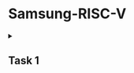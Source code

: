 # Samsung-RISC-V
<details>
<summary><h2> Task 1</h2> </summary>
<br>
  
## Theory
### Running and understanding the C-based code on RISC-V architecture.
![Screenshot 2025-01-07 064157](https://github.com/user-attachments/assets/b33dbf55-004a-404a-b6c4-7f4fe6cf3fae)
![Screenshot 2025-01-07 064236](https://github.com/user-attachments/assets/3c9337b5-f7b4-42c3-83f9-7b87d08f5c3f)
![Screenshot 2025-01-07 064116](https://github.com/user-attachments/assets/dce409c9-cc1a-41a4-8aba-c992a1bdea52)
![Screenshot 2025-01-07 064317](https://github.com/user-attachments/assets/293e2d23-5158-4f21-9b26-2f63084c05b7)
<details>
<summary><h2> Task 1</h2> </summary>
<br>
## Theory
### Compiled C code
### RISCV Object dump for optimization level -Ofast
![c code](https://github.com/user-attachments/assets/5715ca64-c1fa-4740-8a46-0a075028786e)
![riscv_Ofast](https://github.com/user-attachments/assets/1f2eefa6-37a3-45b7-9c02-9ee7f4699055)
![risc_code](https://github.com/user-attachments/assets/db5bfd5c-a615-4710-8273-37782c1f813d)

